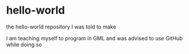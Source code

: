 # hello-world
the hello-world repository I was told to make

I am teaching myself to program in GML and was advised to use GitHub while doing so
